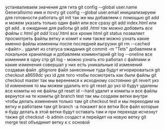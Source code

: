 устанваливаем значения для гита git config --global user.name Generallisimo имя и почту git config --global user.email 
инициализируем для готовности работать git init
так же мы добавляем с помощью git add и можем указать только один файл или все сразу git add index.html или git add . в ожидание для работы 
git add *.html так можно добавить все файлы с html
git add !css/*.html все кроме html 
git status позваляет просмотреть файлы ветку и комит к ним также можно узнать какие именно файлы изменены после последней выгрузки 
git rm --cached <файл>.. удалит из статуса ожидания
git commit -m "Tets" добавляем в локальное хранилеще и добавляем комментарий 
git log --oneline все изменния в одну стр
git log - можно узнать кто работал с файлами и какие изменения совершал у них есть уникальные id изменений 
создавая файл .gitignore файл занесенные туда будут игнорироваться
git checkout a8659dc укз id для того чтобы посмотреть как были файлы 
git checkout master так мы веренемся к исходному состоянию 
git revert укз id изменения то мы можем удалить его
git reset до укз id будут удалены все комиты но не файлы
git reset id --hard удалит и комиты и все файлы вернутся на те комиты
git branch test так мы создаем ветки внутри чтобы делать изменения только там
git checkout test и мы переходим на ветку и работаем там
git branch -a покажет все ветки
Все файл которые я буду делать в этой ветки будут оставать там и при переходе исчезнут
также git checkout -b admin создаст и перейдет на новую ветку
git merge test объединит ветку к с основой 